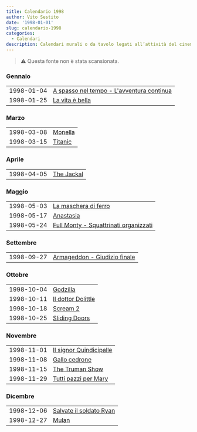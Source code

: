 ```yaml
---
title: Calendario 1998
author: Vito Sestito
date: '1998-01-01'
slug: calendario-1998
categories:
  - Calendari
description: Calendari murali o da tavolo legati all’attività del cinema. Indicano la data di proiezione e il titolo dei film, insieme agli incassi registrati.
---
```



> ⚠️ Questa fonte non è stata scansionata.





### Gennaio


|           |                                          |
|:----------|:-----------------------------------------|
|1998-01-04 |[A spasso nel tempo - L'avventura continua](https://www.imdb.com/title/tt0155463/)|
|1998-01-25 |[La vita è bella](https://www.imdb.com/title/tt0118799/)|

### Marzo


|           |        |
|:----------|:-------|
|1998-03-08 |[Monella](https://www.imdb.com/title/tt0174931/)|
|1998-03-15 |[Titanic](https://www.imdb.com/title/tt0120338/)|

### Aprile


|           |           |
|:----------|:----------|
|1998-04-05 |[The Jackal](https://www.imdb.com/title/tt0119395/)|

### Maggio


|           |                                      |
|:----------|:-------------------------------------|
|1998-05-03 |[La maschera di ferro](https://www.imdb.com/title/tt0120744/)|
|1998-05-17 |[Anastasia](https://www.imdb.com/title/tt0118617/)|
|1998-05-24 |[Full Monty - Squattrinati organizzati](https://www.imdb.com/title/tt0119164/)|

### Settembre


|           |                             |
|:----------|:----------------------------|
|1998-09-27 |[Armageddon - Giudizio finale](https://www.imdb.com/title/tt0120591/)|

### Ottobre


|           |                   |
|:----------|:------------------|
|1998-10-04 |[Godzilla](https://www.imdb.com/title/tt0120685/)|
|1998-10-11 |[Il dottor Dolittle](https://www.imdb.com/title/tt0118998/)|
|1998-10-18 |[Scream 2](https://www.imdb.com/title/tt0120082/)|
|1998-10-25 |[Sliding Doors](https://www.imdb.com/title/tt0120148/)|

### Novembre


|           |                        |
|:----------|:-----------------------|
|1998-11-01 |[Il signor Quindicipalle](https://www.imdb.com/title/tt0140547/)|
|1998-11-08 |[Gallo cedrone](https://www.imdb.com/title/tt0167947/)|
|1998-11-15 |[The Truman Show](https://www.imdb.com/title/tt0120382/)|
|1998-11-29 |[Tutti pazzi per Mary](https://www.imdb.com/title/tt0129387/)|

### Dicembre


|           |                        |
|:----------|:-----------------------|
|1998-12-06 |[Salvate il soldato Ryan](https://www.imdb.com/title/tt0120815/)|
|1998-12-27 |[Mulan](https://www.imdb.com/title/tt0120762/)|


